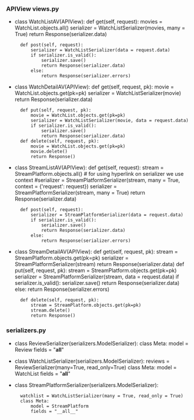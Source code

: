 
### APIView views.py

- class WatchListAV(APIView):
        def get(self, request):
            movies = WatchList.objects.all()
            serializer = WatchListSerializer(movies, many = True)
            return Response(serializer.data)
        
        def post(self, request):
            serializer = WatchListSerializer(data = request.data)
            if serializer.is_valid():
                serializer.save()
                return Response(serializer.data)
            else:
                return Response(serializer.errors)



- class WatchDetailAV(APIView):
        def get(self, request, pk):
            movie = WatchList.objects.get(pk=pk)
            serializer = WatchListSerializer(movie)
            return Response(serializer.data)

        def put(self, request, pk):
            movie = WatchList.objects.get(pk=pk)
            serializer = WatchListSerializer(movie, data = request.data)
            if serializer.is_valid():
                serializer.save()
                return Response(serializer.data)
        def delete(self, request, pk):
            movie = WatchList.objects.get(pk=pk)
            movie.delete()
            return Response()


- class StreamListAV(APIView):
        def get(self, request):
            stream = StreamPlatform.objects.all()
            # for using hyperlink on serializer we use context
            #serializer = StreamPlatformSerializer(stream, many = True, context = {'request': request})
            serializer = StreamPlatformSerializer(stream, many = True)
            return Response(serializer.data)

        def post(self, request):
            serializer = StreamPlatformSerializer(data = request.data)
            if serializer.is_valid():
                serializer.save()
                return Response(serializer.data)
            else:
                return Response(serializer.errors)
        
- class StreamDetailAV(APIView):
        def get(self, request, pk):
            stream = StreamPlatform.objects.get(pk=pk)
            serializer = StreamPlatformSerializer(stream)
            return Response(serializer.data)
        def put(self, request, pk):
            stream = StreamPlatform.objects.get(pk=pk)
            serializer = StreamPlatformSerializer(stream, data = request.data)
            if serializer.is_valid():
                serializer.save()
                return Response(serializer.data)
            else:
                return Response(serializer.errors)
            
        def delete(self, request, pk):
            stream = StreamPlatform.objects.get(pk=pk)
            stream.delete()
            return Response()


### serializers.py


- class ReviewSerializer(serializers.ModelSerializer):
        class Meta:
            model = Review
            fields = "__all__"

- class WatchListSerializer(serializers.ModelSerializer):
        reviews = ReviewSerializer(many=True, read_only=True)
        class Meta:
            model = WatchList
            fields = "__all__"




- class StreamPlatformSerializer(serializers.ModelSerializer):

        watchlist = WatchListSerializer(many = True, read_only = True)
        class Meta:
            model = StreamPlatform
            fields = "__all__"

